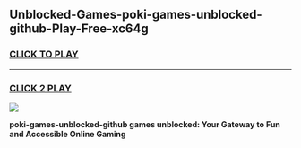 
## Unblocked-Games-poki-games-unblocked-github-Play-Free-xc64g
<h3>
<a href="https://premium76.site?title=poki-games-unblocked-github&ref=18A">CLICK TO PLAY</a></h3>
<hr>

<h3>
<a href="https://premium76.site?title=poki-games-unblocked-github&ref=18A">CLICK 2 PLAY</a>
  
</h3>

<a href="https://premium76.site?title=poki-games-unblocked-github&ref=18A"><img src="https://clearcache.store/games.png"></a>


**poki-games-unblocked-github games unblocked: Your Gateway to Fun and Accessible Online Gaming**
